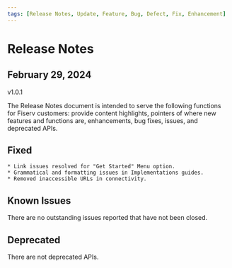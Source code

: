 ```yaml
---
tags: [Release Notes, Update, Feature, Bug, Defect, Fix, Enhancement]
---
```


# Release Notes

## February 29, 2024

v1.0.1

The Release Notes document is intended to serve the following functions for Fiserv customers: provide content highlights, pointers of where new features and functions are, enhancements, bug fixes, issues, and deprecated APIs.

## Fixed

    * Link issues resolved for "Get Started" Menu option.
    * Grammatical and formatting issues in Implementations guides.
    * Removed inaccessible URLs in connectivity.

<!-- GitHub issue that was fixed. Possible GitHub issue link -->

<!-- Defects fixed in this release include -->

## Known Issues

<!-- A persistent issue that's known and not fixed -->

There are no outstanding issues reported that have not been closed.

## Deprecated

<!-- An endpoint or a payload field regarded as obsolete and best avoided -->

There are not deprecated APIs.